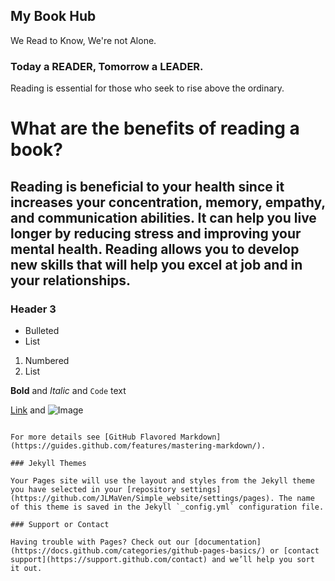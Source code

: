 ## My Book Hub

We Read to Know, We're not Alone.

### Today a READER, Tomorrow a LEADER.

Reading is essential for those who seek to rise above the ordinary.


# What are the benefits of reading a book?
## Reading is beneficial to your health since it increases your concentration, memory, empathy, and communication abilities. It can help you live longer by reducing stress and improving your mental health. Reading allows you to develop new skills that will help you excel at job and in your relationships.
### Header 3

- Bulleted
- List

1. Numbered
2. List

**Bold** and _Italic_ and `Code` text

[Link](https://bag-ok.blogspot.com/2017/12/background-design-hd-wallpaper.html) and ![Image](src)
```

For more details see [GitHub Flavored Markdown](https://guides.github.com/features/mastering-markdown/).

### Jekyll Themes

Your Pages site will use the layout and styles from the Jekyll theme you have selected in your [repository settings](https://github.com/JLMaVen/Simple_website/settings/pages). The name of this theme is saved in the Jekyll `_config.yml` configuration file.

### Support or Contact

Having trouble with Pages? Check out our [documentation](https://docs.github.com/categories/github-pages-basics/) or [contact support](https://support.github.com/contact) and we’ll help you sort it out.
